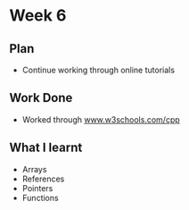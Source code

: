 # Week 6
## Plan
- Continue working through online tutorials
## Work Done
- Worked through www.w3schools.com/cpp
## What I learnt
- Arrays
- References
- Pointers
- Functions